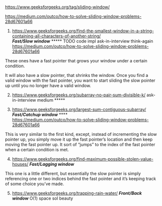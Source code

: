 https://www.geeksforgeeks.org/tag/sliding-window/

https://medium.com/outco/how-to-solve-sliding-window-problems-28d67601a66


1) https://www.geeksforgeeks.org/find-the-smallest-window-in-a-string-containing-all-characters-of-another-string/ \
***Fast/Slow window*** ***** TODO code impl ask-in-interview think-again \
https://medium.com/outco/how-to-solve-sliding-window-problems-28d67601a66

These ones have a fast pointer that grows your window under a certain condition.

It will also have a slow pointer, that shrinks the window. Once you find a valid window with the fast pointer, you want to start sliding the slow pointer up until you no longer have a valid window.



2) https://www.geeksforgeeks.org/subarray-no-pair-sum-divisible-k/ ask-in-interview medium *****

3) https://www.geeksforgeeks.org/largest-sum-contiguous-subarray/ ***Fast/Catchup window*** **** \
https://medium.com/outco/how-to-solve-sliding-window-problems-28d67601a66

This is very similar to the first kind, except, instead of incrementing the slow pointer up, you simply move it up the fast pointer’s location and then keep moving the fast pointer up. It sort of “jumps” to the index of the fast pointer when a certain condition is met.

4) https://www.geeksforgeeks.org/find-maximum-possible-stolen-value-houses/ ***Fast/Lagging window*** 

This one is a little different, but essentially the slow pointer is simply referencing one or two indices behind the fast pointer and it’s keeping track of some choice you’ve made.

5) https://www.geeksforgeeks.org/trapping-rain-water/ ***Front/Back window***   O(1) space sol beauty
